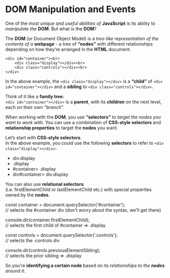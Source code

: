 # DOM Manipulation and Events

One of the *most unique and useful abilities of* **JavaScript** is its ability to *manipulate the* **DOM**. But what is the **DOM**?

The **DOM** (or Document Object Model) is a *tree-like representation of the contents of a* **webpage** - a tree of **“nodes”** with different relationships depending on how they’re arranged in the **HTML** document.

    <div id="container"><br>
        <div class="display"></div><br> 
        <div class="controls"></div><br>
    </div>

In the above example, the `<div class="display"></div>` is a **“child”** of `<div id="container"></div>` and a **sibling** to `<div class="controls"></div>`.

Think of it like a **family tree**:<br>
`<div id="container"></div>` is a **parent**, with its **children** on the next level, each on their own *“branch”*.

When working with the **DOM**, you use **“selectors”** to *target the nodes you want to work with*. You can use a combination of **CSS-style selectors** and **relationship properties** to target the **nodes** you want.

Let’s start with **CSS-style selectors**.<br>
In the above example, you could use the following **selectors** to refer to `<div class="display"></div>`:

<ul>
<li>div.display</li>
<li>.display</li>
<li>#container> .display</li>
<li>div#container> div.display</li>
</ul>

You can also use **relational selectors**<br>
(i.e. firstElementChild or lastElementChild etc.) with special properties owned by the **nodes**.

<p>const container = document.querySelector('#container');<br>
// selects the #container div (don't worry about the syntax, we'll get there)</p>

<p>console.dir(container.firstElementChild);<br>                   
// selects the first child of #container => .display</p>

<p>const controls = document.querySelector('.controls');<br>   
// selects the .controls div</p>

<p>console.dir(controls.previousElementSibling);<br>                  
// selects the prior sibling => .display</p>

So you’re **identifying a certain node** based on its *relationships to the **nodes** around it*.












